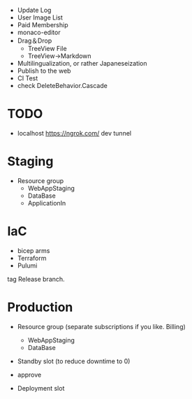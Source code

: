 - Update Log
- User Image List
- Paid Membership
- monaco-editor
- Drag＆Drop
  - TreeView File
  - TreeView→Markdown
- Multilingualization, or rather Japaneseization
- Publish to the web
- CI Test
- check DeleteBehavior.Cascade

# TODO
- localhost
https://ngrok.com/
dev tunnel

# Staging
- Resource group
  - WebAppStaging
  - DataBase
  - ApplicationIn


# IaC
- bicep arms
- Terraform
- Pulumi

tag Release branch.

# Production
- Resource group (separate subscriptions if you like. Billing)
  - WebAppStaging
  - DataBase

- Standby slot (to reduce downtime to 0)
- approve
- Deployment slot